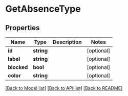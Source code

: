 # GetAbsenceType

## Properties

 Name        | Type       | Description | Notes      
-------------|------------|-------------|------------
 **id**      | **string** |             | [optional] 
 **label**   | **string** |             | [optional] 
 **blocked** | **bool**   |             | [optional] 
 **color**   | **string** |             | [optional] 

[[Back to Model list]](../../README.md#documentation-for-models) [[Back to API list]](../../README.md#documentation-for-api-endpoints) [[Back to README]](../../README.md)


